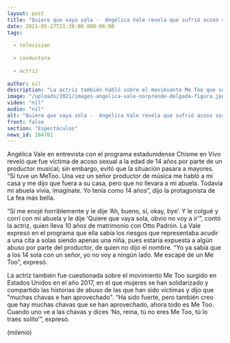 ```yaml
---
layout: post
title: "Quiere que vaya sola -  Angélica Vale revela que sufrió acoso sexual de un productor a los 14 años"
date: 2021-05-27T21:38:00.000-06:00
tags:
  
  - television
  
  - conductora
  
  - actriz
  
author: nil
description: "La actriz también habló sobre el movimiento Me Too que surgió en Estados Unidos en el año 2017 y que sigue vigente hasta la fecha. "
image: "/uploads/2021/images-angelica-vale-sorprende-delgada-figura.jpg"
video: "nil"
audio: "nil"
alt: "Quiere que vaya sola -  Angélica Vale revela que sufrió acoso sexual de un productor a los 14 años"
front: false
section: "Espectáculos"
news_id: 184701
---
```


Angélica Vale en entrevista con el programa estadunidense Chisme en Vivo reveló que fue víctima de acoso sexual a la edad de 14 años por parte de un productor musical; sin embargo, evitó que la situación pasara a mayores. 
“Sí tuve un MeToo. Una vez un señor productor de música me habló a mi casa y me dijo que fuera a su casa, pero que no llevara a mi abuela. Todavía mi abuela vivía, imagínate. Yo tenía como 14 años”, dijo la protagonista de La fea más bella. 

“Sí me enojé horriblemente y le dije ‘Ah, bueno, sí, okay, bye’. Y le colgué y corrí con mi abuela y le dije ‘Quiere que vaya sola, obvio no voy a ir’”, contó la actriz, quien lleva 10 años de matrimonio con Otto Padrón. La Vale expresó en el programa que ella sabía los riesgos que representaba acudir a una  cita a solas siendo apenas una niña, pues estaría expuesta a algún abuso por parte del productor, de quien no dijo el nombre.  “Yo ya sabía que a los 14 sola con un señor, yo no voy a ningún lado. Me escapé de un Me Too”,  expresó. 

La actriz también fue cuestionada sobre el movimiento Me Too surgido en Estados Unidos en el año 2017, en el que mujeres se han solidarizado y compartido las historias de abuso de las que han sido víctimas y dijo que "muchas chavas e han aprovechado". “Ha sido fuerte, pero también creo que hay muchas chavas que se han aprovechado, ahora todo es Me Too. Cuando uno ve a las chavas y dices ‘No, reina, tú no eres Me Too, tú lo traes solito’”, expresó. 

(milenio)